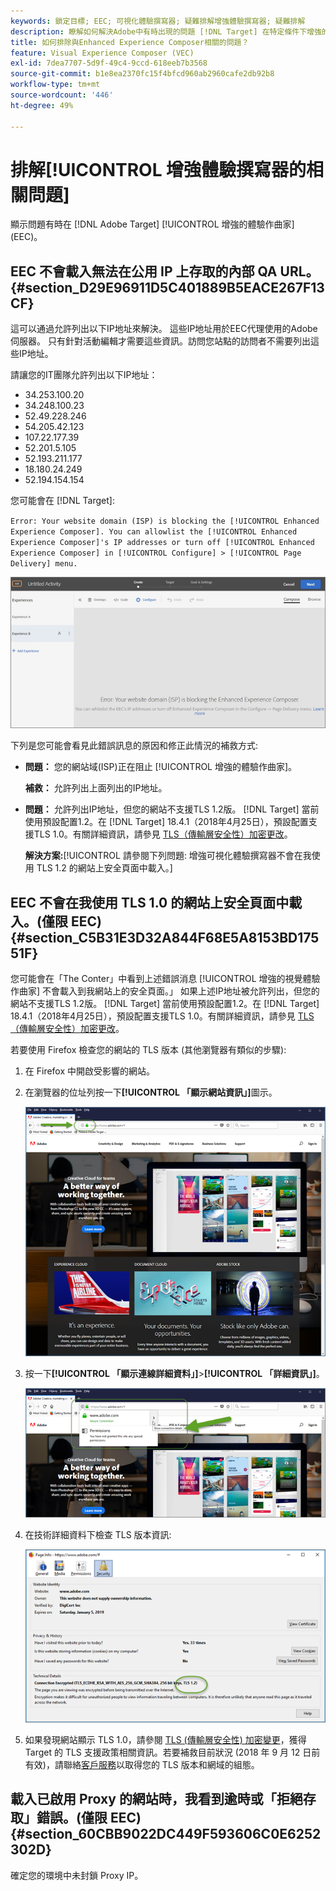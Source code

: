 ```yaml
---
keywords: 鎖定目標; EEC; 可視化體驗撰寫器; 疑難排解增強體驗撰寫器; 疑難排解
description: 瞭解如何解決Adobe中有時出現的問題 [!DNL Target] 在特定條件下增強的體驗作曲家(EEC)。
title: 如何排除與Enhanced Experience Composer相關的問題？
feature: Visual Experience Composer (VEC)
exl-id: 7dea7707-5d9f-49c4-9ccd-618eeb7b3568
source-git-commit: b1e8ea2370fc15f4bfcd960ab2960cafe2db92b8
workflow-type: tm+mt
source-wordcount: '446'
ht-degree: 49%

---
```


# 排解[!UICONTROL 增強體驗撰寫器的相關問題]

顯示問題有時在 [!DNL Adobe Target] [!UICONTROL 增強的體驗作曲家] (EEC)。

## EEC 不會載入無法在公用 IP 上存取的內部 QA URL。 {#section_D29E96911D5C401889B5EACE267F13CF}

這可以通過允許列出以下IP地址來解決。 這些IP地址用於EEC代理使用的Adobe伺服器。 只有針對活動編輯才需要這些資訊。訪問您站點的訪問者不需要列出這些IP地址。

請讓您的IT團隊允許列出以下IP地址：

* 34.253.100.20
* 34.248.100.23
* 52.49.228.246
* 54.205.42.123
* 107.22.177.39
* 52.201.5.105
* 52.193.211.177
* 18.180.24.249
* 52.194.154.154

您可能會在 [!DNL Target]:

`Error: Your website domain (ISP) is blocking the [!UICONTROL Enhanced Experience Composer]. You can allowlist the [!UICONTROL Enhanced Experience Composer]'s IP addresses or turn off [!UICONTROL Enhanced Experience Composer] in [!UICONTROL Configure] > [!UICONTROL Page Delivery] menu.`

![](assets/EEC_error.png)

下列是您可能會看見此錯誤訊息的原因和修正此情況的補救方式:

* **問題：** 您的網站域(ISP)正在阻止 [!UICONTROL 增強的體驗作曲家]。

   **補救：** 允許列出上面列出的IP地址。

* **問題：** 允許列出IP地址，但您的網站不支援TLS 1.2版。 [!DNL Target] 當前使用預設配置1.2。在 [!DNL Target] 18.4.1（2018年4月25日），預設配置支援TLS 1.0。有關詳細資訊，請參見 [TLS（傳輸層安全性）加密更改](https://developer.adobe.com/target/before-implement/tls-transport-layer-security-encryption/)。

   **解決方案:**[!UICONTROL  請參閱下列問題: 增強可視化體驗撰寫器不會在我使用 TLS 1.2 的網站上安全頁面中載入。]

## EEC 不會在我使用 TLS 1.0 的網站上安全頁面中載入。(僅限 EEC) {#section_C5B31E3D32A844F68E5A8153BD17551F}

您可能會在「The Conter」中看到上述錯誤消息 [!UICONTROL 增強的視覺體驗作曲家] 不會載入到我網站上的安全頁面。」 如果上述IP地址被允許列出，但您的網站不支援TLS 1.2版。 [!DNL Target] 當前使用預設配置1.2。在 [!DNL Target] 18.4.1（2018年4月25日），預設配置支援TLS 1.0。有關詳細資訊，請參見 [TLS（傳輸層安全性）加密更改](https://developer.adobe.com/target/before-implement/tls-transport-layer-security-encryption/)。

若要使用 Firefox 檢查您的網站的 TLS 版本 (其他瀏覽器有類似的步驟):

1. 在 Firefox 中開啟受影響的網站。
1. 在瀏覽器的位址列按一下&#x200B;**[!UICONTROL 「顯示網站資訊」]**&#x200B;圖示。

   ![](assets/firefox_more_info.png)

1. 按一下&#x200B;**[!UICONTROL 「顯示連線詳細資料」]**>**[!UICONTROL 「詳細資訊」]**。

   ![](assets/firefox_more_info_2.png)

1. 在技術詳細資料下檢查 TLS 版本資訊:

   ![](assets/firefox_more_info_3.png)

1. 如果發現網站顯示 TLS 1.0，請參閱 [TLS (傳輸層安全性) 加密變更](https://developer.adobe.com/target/before-implement/tls-transport-layer-security-encryption/)，獲得 Target 的 TLS 支援政策相關資訊。若要補救目前狀況 (2018 年 9 月 12 日前有效)，請聯絡[客戶服務](/help/main/cmp-resources-and-contact-information.md#reference_ACA3391A00EF467B87930A450050077C)以取得您的 TLS 版本和網域的組態。

## 載入已啟用 Proxy 的網站時，我看到逾時或「拒絕存取」錯誤。(僅限 EEC) {#section_60CBB9022DC449F593606C0E6252302D}

確定您的環境中未封鎖 Proxy IP。
